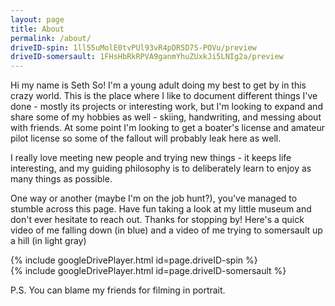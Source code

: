 ```yaml
---
layout: page
title: About
permalink: /about/
driveID-spin: 1ll55uMolE0tvPUl93vR4pDR5D7S-POVu/preview
driveID-somersault: 1FHsHbRkRPVA9ganmYhuZUxkJi5LNIg2a/preview
---
```


Hi my name is Seth So! I'm a young adult doing my best to get by in this crazy world. This is the place where I like to document different things I've done - mostly its projects or interesting work, but I'm looking to expand and share some of my hobbies as well - skiing, handwriting, and messing about with friends. At some point I'm looking to get a boater's license and amateur pilot license so some of the fallout will probably leak here as well.

I really love meeting new people and trying new things - it keeps life interesting, and my guiding philosophy is to deliberately learn to enjoy as many things as possible. 

One way or another (maybe I'm on the job hunt?), you've managed to stumble across this page. Have fun taking a look at my little museum and don't ever hesitate to reach out. Thanks for stopping by! Here's a quick video of me falling down (in blue) and a video of me trying to somersault up a hill (in light gray)

{% include googleDrivePlayer.html id=page.driveID-spin %} <br />
{% include googleDrivePlayer.html id=page.driveID-somersault %} <br />

P.S. You can blame my friends for filming in portrait.
